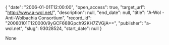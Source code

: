 {
  "date": "2006-01-01T12:00:00", 
  "open_access": true, 
  "target_url": "http://www.a-wol.net/", 
  "description": null, 
  "end_date": null, 
  "title": "A-Wol - Anti-Wolbachia Consortium", 
  "record_id": "20060101T120000/9yGCF668Gpch92KH7ZVGjA==", 
  "publisher": "a-wol.net", 
  "slug": 93028524, 
  "start_date": null
}

None
